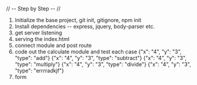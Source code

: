 // -- Step by Step -- //

1. Initialize the base project, git init, gitignore, npm init
2. Install dependencies -- express, jquery, body-parser etc.
3. get server listening
4. serving the index.html
5. connect module and post route
6. code out the calculate module and test each case
  {"x": "4", "y": "3", "type": "add"}
  {"x": "4", "y": "3", "type": "subtract"}
  {"x": "4", "y": "3", "type": "multiply"}
  {"x": "4", "y": "3", "type": "divide"}
  {"x": "4", "y": "3", "type": "errrradkjf"}
7. form
